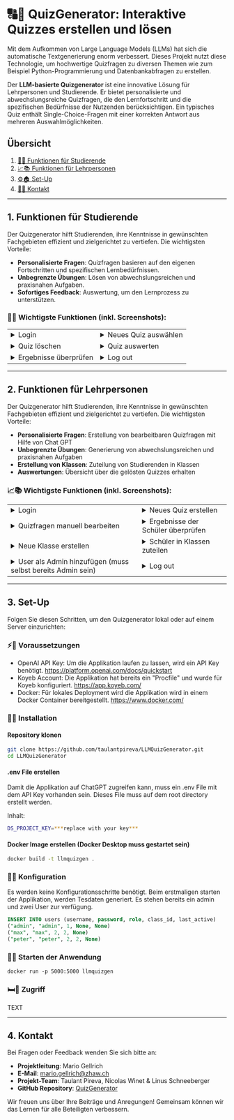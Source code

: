 # 🔠🎨 QuizGenerator: Interaktive Quizzes erstellen und lösen

Mit dem Aufkommen von Large Language Models (LLMs) hat sich die automatische Textgenerierung enorm verbessert. Dieses Projekt nutzt diese Technologie, um hochwertige Quizfragen zu diversen Themen wie zum Beispiel Python-Programmierung und Datenbankabfragen zu erstellen.

Der **LLM-basierte Quizgenerator** ist eine innovative Lösung für Lehrpersonen und Studierende. Er bietet personalisierte und abwechslungsreiche Quizfragen, die den Lernfortschritt und die spezifischen Bedürfnisse der Nutzenden berücksichtigen. Ein typisches Quiz enthält Single-Choice-Fragen mit einer korrekten Antwort aus mehreren Auswahlmöglichkeiten.

## Übersicht

1. [🔧💡 Funktionen für Studierende](#1-funktionen-für-studierende)
2. [📈📚 Funktionen für Lehrpersonen](#2-funktionen-für-lehrpersonen)
3. [⚙️🏠 Set-Up](#3-set-up)
4. [📢💬 Kontakt](#4-kontakt)

---

## 1. Funktionen für Studierende

Der Quizgenerator hilft Studierenden, ihre Kenntnisse in gewünschten Fachgebieten effizient und zielgerichtet zu vertiefen. Die wichtigsten Vorteile:

- **Personalisierte Fragen**: Quizfragen basieren auf den eigenen Fortschritten und spezifischen Lernbedürfnissen.
- **Unbegrenzte Übungen**: Lösen von abwechslungsreichen und praxisnahen Aufgaben.
- **Sofortiges Feedback**: Auswertung, um den Lernprozess zu unterstützen.

### 🔧💡 Wichtigste Funktionen (inkl. Screenshots):

  <table>
    <tr>
      <td>
        <details>
          <summary>Login</summary>
          <img width="402" alt="Bildschirmfoto 2025-01-09 um 22 37 05" src="https://github.com/user-attachments/assets/7bece467-a81a-4680-918d-279691c2af8e" />
        </details>
      </td>
      <td>
        <details>
          <summary>Neues Quiz auswählen</summary>
          <img width="402" alt="Bildschirmfoto 2025-01-09 um 22 37 05" src="https://github.com/user-attachments/assets/7bece467-a81a-4680-918d-279691c2af8e" />
        </details>
      </td>
    </tr>
    <tr>
      <td>
        <details>
          <summary>Quiz löschen</summary>
          <img width="402" alt="Bildschirmfoto 2025-01-09 um 22 37 05" src="https://github.com/user-attachments/assets/7bece467-a81a-4680-918d-279691c2af8e" />
        </details>
      </td>
      <td>
        <details>
          <summary>Quiz auswerten</summary>
          <img width="402" alt="Bildschirmfoto 2025-01-09 um 22 37 05" src="https://github.com/user-attachments/assets/7bece467-a81a-4680-918d-279691c2af8e" />
        </details>
      </td>
    </tr>
    <tr>
      <td>
        <details>
          <summary>Ergebnisse überprüfen</summary>
          <img width="402" alt="Bildschirmfoto 2025-01-09 um 22 37 05" src="https://github.com/user-attachments/assets/7bece467-a81a-4680-918d-279691c2af8e" />
        </details>
      </td>
      <td>
        <details>
          <summary>Log out</summary>
          <img width="402" alt="Bildschirmfoto 2025-01-09 um 22 37 05" src="https://github.com/user-attachments/assets/7bece467-a81a-4680-918d-279691c2af8e" />
        </details>
      </td>
    </tr>
  </table>

---

## 2. Funktionen für Lehrpersonen

Der Quizgenerator hilft Studierenden, ihre Kenntnisse in gewünschten Fachgebieten effizient und zielgerichtet zu vertiefen. Die wichtigsten Vorteile:

- **Personalisierte Fragen**: Erstellung von bearbeitbaren Quizfragen mit Hilfe von Chat GPT
- **Unbegrenzte Übungen**: Generierung von abwechslungsreichen und praxisnahen Aufgaben
- **Erstellung von Klassen**: Zuteilung von Studierenden in Klassen
- **Auswertungen**: Übersicht über die gelösten Quizzes erhalten

### 📈📚 Wichtigste Funktionen (inkl. Screenshots):

  <table>
    <tr>
      <td>
        <details>
          <summary>Login</summary>
          <img width="402" alt="Bildschirmfoto 2025-01-09 um 22 37 05" src="https://github.com/user-attachments/assets/7bece467-a81a-4680-918d-279691c2af8e" />
          <summary>Schritt 1</summary>
          <img width="402" alt="Bildschirmfoto 2025-01-09 um 22 37 05" src="https://github.com/user-attachments/assets/7bece467-a81a-4680-918d-279691c2af8e" />
          <summary>Schritt 2</summary>
          <img width="402" alt="Bildschirmfoto 2025-01-09 um 22 37 05" src="https://github.com/user-attachments/assets/7bece467-a81a-4680-918d-279691c2af8e" />
        </details>
      </td>
      <td>
        <details>
          <summary>Neues Quiz erstellen</summary>
          <img width="402" alt="Bildschirmfoto 2025-01-09 um 22 37 05" src="https://github.com/user-attachments/assets/7bece467-a81a-4680-918d-279691c2af8e" />
          <summary>Step 2:</summary>
          <img width="402" alt="Bildschirmfoto 2025-01-09 um 22 37 05" src="https://github.com/user-attachments/assets/7bece467-a81a-4680-918d-279691c2af8e" />
          <summary>Step 3:</summary>
          <img width="402" alt="Bildschirmfoto 2025-01-09 um 22 37 05" src="https://github.com/user-attachments/assets/7bece467-a81a-4680-918d-279691c2af8e" />
        </details>
      </td>
    </tr>
    <tr>
      <td>
        <details>
          <summary>Quizfragen manuell bearbeiten</summary>
          <img width="402" alt="Bildschirmfoto 2025-01-09 um 22 37 05" src="https://github.com/user-attachments/assets/7bece467-a81a-4680-918d-279691c2af8e" />
        </details>
      </td>
      <td>
        <details>
          <summary>Ergebnisse der Schüler überprüfen</summary>
          <img width="402" alt="Bildschirmfoto 2025-01-09 um 22 37 05" src="https://github.com/user-attachments/assets/7bece467-a81a-4680-918d-279691c2af8e" />
        </details>
      </td>
    </tr>
    <tr>
      <td>
        <details>
          <summary>Neue Klasse erstellen</summary>
          <img width="402" alt="Bildschirmfoto 2025-01-09 um 22 37 05" src="https://github.com/user-attachments/assets/7bece467-a81a-4680-918d-279691c2af8e" />
        </details>
      </td>
      <td>
        <details>
          <summary>Schüler in Klassen zuteilen</summary>
          <img width="402" alt="Bildschirmfoto 2025-01-09 um 22 37 05" src="https://github.com/user-attachments/assets/7bece467-a81a-4680-918d-279691c2af8e" />
        </details>
      </td>
    </tr>
    <tr>
      <td>
        <details>
          <summary>User als Admin hinzufügen (muss selbst bereits Admin sein)</summary>
          <img width="402" alt="Bildschirmfoto 2025-01-09 um 22 37 05" src="https://github.com/user-attachments/assets/7bece467-a81a-4680-918d-279691c2af8e" />
        </details>
      </td>
      <td>
        <details>
          <summary>Log out</summary>
          <img width="402" alt="Bildschirmfoto 2025-01-09 um 22 37 05" src="https://github.com/user-attachments/assets/7bece467-a81a-4680-918d-279691c2af8e" />
        </details>
      </td>
    </tr>
  </table>

---

## 3. Set-Up

Folgen Sie diesen Schritten, um den Quizgenerator lokal oder auf einem Server einzurichten:

### ⚡️🔋 Voraussetzungen
- OpenAI API Key: Um die Applikation laufen zu lassen, wird ein API Key benötigt. https://platform.openai.com/docs/quickstart
- Koyeb Account: Die Applikation hat bereits ein "Procfile" und wurde für Koyeb konfiguriert. https://app.koyeb.com/
- Docker: Für lokales Deployment wird die Applikation wird in einem Docker Container bereitgestellt. https://www.docker.com/

### 🔢📝 Installation
#### Repository klonen
```bash
git clone https://github.com/taulantpireva/LLMQuizGenerator.git
cd LLMQuizGenerator
```
#### .env File erstellen
Damit die Applikation auf ChatGPT zugreifen kann, muss ein .env File mit dem API Key vorhanden sein. Dieses File muss auf dem root directory erstellt werden.

Inhalt:
```bash
DS_PROJECT_KEY=***replace with your key***
```
#### Docker Image erstellen (Docker Desktop muss gestartet sein)
```bash
docker build -t llmquizgen .
```
### 🔐🌐 Konfiguration
Es werden keine Konfigurationsschritte benötigt. Beim erstmaligen starten der Applikation, werden Tesdaten generiert.
Es stehen bereits ein admin und zwei User zur verfügung.
```sql
INSERT INTO users (username, password, role, class_id, last_active)
("admin", "admin", 1, None, None)
("max", "max", 2, 2, None)
("peter", "peter", 2, 2, None)
```


### 🌟🚀 Starten der Anwendung

```
docker run -p 5000:5000 llmquizgen
```

### 🛏️🔗 Zugriff

TEXT

---

## 4. Kontakt

Bei Fragen oder Feedback wenden Sie sich bitte an:

- **Projektleitung**: Mario Gellrich
- **E-Mail**: mario.gellrich@zhaw.ch
- **Projekt-Team**: Taulant Pireva, Nicolas Winet & Linus Schneeberger
- **GitHub Repository**: [QuizGenerator](https://github.com/taulantpireva/DataScienceProject)

Wir freuen uns über Ihre Beiträge und Anregungen! Gemeinsam können wir das Lernen für alle Beteiligten verbessern.
